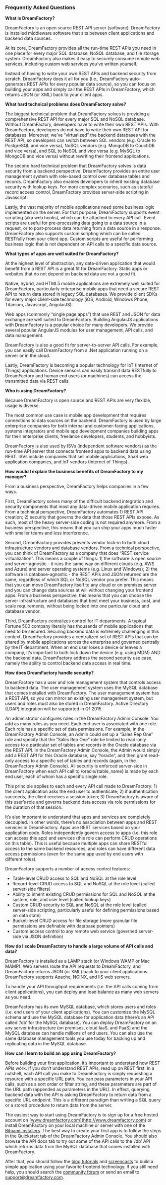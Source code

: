 ### Frequently Asked Questions

**What is DreamFactory?**

DreamFactory is an open source REST API server (software). DreamFactory is installed middleware software that sits between client applications and backend data sources. 

At its core, DreamFactory provides all the run-time REST APIs you need in one place for every major SQL database, NoSQL database, and file storage system. DreamFactory also makes it easy to securely consume remote web services, including custom web services you’ve written yourself. 

Instead of having to write your own REST APIs and backend security from scratch, DreamFactory does it all for you (i.e., DreamFactory auto-generates REST APIs for every popular data source), so you can focus on building your apps and simply call the REST APIs in DreamFactory, which returns JSON (or XML) back to your client apps. 

**What hard technical problems does DreamFactory solve?**

The biggest technical problem that DreamFactory solves is providing a comprehensive REST API for every major SQL and NoSQL database. Without DreamFactory, developers have to write their own REST APIs. With DreamFactory, developers do not have to write their own REST API for databases. Moreover, we’ve “virtualized” the backend databases with the REST API, so developers can switch between SQL vendors (e.g. Oracle to PostgreSQL and vice versa), NoSQL vendors (e.g. MongoDB to CouchDB and vice versa), and SQL to NoSQL and vice versa (e.g. MySQL to MongoDB and vice versa) without rewriting their frontend applications.

The second hard technical problem that DreamFactory solves is data security from a backend perspective. DreamFactory provides an entire user management system with role-based control over database tables and records. DreamFactory also enables developers to inherit existing database security with lookup keys. For more complex scenarios, such as stateful record access control, DreamFactory provides server-side scripting in Javascript.

Lastly, the vast majority of mobile applications need some business logic implemented on the server. For that purpose, DreamFactory supports event scripting (aka web hooks), which can be attached to every API call. Event scripts are useful for pre-processing data going to a data source in a request, or to post-process data returning from a data source in a response. DreamFactory also supports custom scripting which can be called RESTfully from your client app. Custom scripts are useful for performing business logic that is not dependent on API calls to a specific data source.

**What types of apps are well suited for DreamFactory?**

At the highest level of abstraction, any data-driven application that would benefit from a REST API is a great fit for DreamFactory. Static apps or websites that do not depend on backend data are not a good fit.

Native, hybrid, and HTML5 mobile applications are extremely well suited for DreamFactory, particularly enterprise mobile apps that need a secure REST API to return data stored in legacy SQL databases. We provide client SDKs for every major client-side technology (iOS, Android, Windows Phone, Titanium, Javascript, AngularJS).
 
Web apps (commonly “single page apps”) that use REST and JSON for data exchange are well suited to DreamFactory. Building AngularJS applications with DreamFactory is a popular choice for many developers. We provide several popular AngularJS modules for user management, API calls, and data management. 

DreamFactory is also a good fit for server-to-server API calls. For example, you can easily call DreamFactory from a .Net application running on a server or in the cloud.

Lastly, DreamFactory is becoming a popular technology for IoT (Internet of Things) applications. Device sensors can easily transmit data RESTfully to DreamFactory and human end users (or machines) can access the transmitted data via REST calls.

**Who is using DreamFactory?**

Because DreamFactory is open source and REST APIs are very flexible, usage is diverse. 

The most common use case is mobile app development that requires connections to data sources on the backend. DreamFactory is used by large enterprise companies for both internal and customer-facing applications, systems integrators and mobile app development companies building apps for their enterprise clients, freelance developers, students, and hobbyists.

DreamFactory is also used by ISVs (independent software vendors) as the run-time API server that connects frontend apps to backend data using REST. ISVs include companies that sell mobile applications, SaaS web application companies, and IoT vendors (Internet of Things).

**How would I explain the business benefits of DreamFactory to my manager?**

From a business perspective, DreamFactory helps companies in a few ways.

First, DreamFactory solves many of the difficult backend integration and security components that most any data-driven mobile application requires. From a technical perspective, DreamFactory automates 1) REST API creation; 2) security that governs the data that those REST APIs expose. As such, most of the heavy server-side coding is not required anymore. From a business perspective, this means that you can ship your apps much faster with smaller teams and less interference. 

Second, DreamFactory provides prevents vendor lock-in to both cloud infrastructure vendors and database vendors. From a technical perspective, you can think of DreamFactory as a company that does “REST service virtualization”. This means a couple of things: 1) the software is open source and server-agnostic - it runs the same way on different clouds (e.g. AWS and Azure) and server operating systems (e.g. Linux and Windows); 2) the software is database-agnostic - the REST APIs and JSON returned are the same, regardless of which SQL or NoSQL vendor you prefer. This means that you can move DreamFactory itself to any cloud or on premises server and you can change data sources at will without changing your frontend apps. From a business perspective, this means that you can choose the server infrastructure and databases that best meet your business, cost, and scale requirements, without being locked into one particular cloud and database vendor. 

Third, DreamFactory centralizes control for IT departments. A typical Fortune 500 company literally has thousands of mobile applications that need to be secured. Securing backend data is extremely challenging in this context. DreamFactory provides a centralized set of REST APIs that can be shared by mobile applications across the enterprise and governed centrally by the IT department. When an end user loses a device or leaves a company, it’s important to both lock down the device (e.g. using MDM) AND the backend data. DreamFactory address the second security use case, namely the ability to control backend data access in real time.

**How does DreamFactory handle security?**

DreamFactory has a user and role management system that controls access to backend data. The user management system uses the MySQL database that comes installed with DreamFactory. The user management system has a REST API, so you can mirror an existing user management system, but users and roles must also be stored in DreamFactory. Active Directory (LDAP) integration will be supported in Q1 2015.

An administrator configures roles in the DreamFactory Admin Console. You add as many roles as you need. Each end user is associated with one role. Each role has a specific set of data permissions. For example, in the DreamFactory Admin Console, an Admin could set up a “Sales Rep One” role and specify that the “Sales Rep One” role be limited to read-only access to a particular set of tables and records in the Oracle database via the REST API. In the DreamFactory Admin Console, the Admin would simply add a REST API for this Oracle database, say “/oracle”, and then grant read-only access to a specific set of tables and records (again, in the DreamFactory Admin Console). All security is enforced server-side in DreamFactory when each API call to /oracle/{table_name} is made by each end user, each of whom has a specific single role.

This principle applies to each and every API call made to DreamFactory: 1) the client application asks the end user to authenticate; 2) if authentication succeeds, the client receives a session token; 3) DreamFactory is aware of this user’s role and governs backend data access via role permissions for the duration of that session.

It’s also important to understand that apps and services are completely decoupled. In other words, there’s no association between apps and REST services in DreamFactory. Apps use REST services based on your application code. Roles independently govern access to apps (i.e. this role can access this app) and services (this role can perform CRUD operations on this table). This is useful because multiple apps can share RESTful access to the same backend resources, and roles can have different data access permissions (even for the same app used by end users with different roles). 

DreamFactory supports a number of access control features:

* Table-level CRUD access to SQL and NoSQL at the role level
* Record-level CRUD access to SQL and NoSQL at the role level (called server-side filters)
* Ability to inherit existing CRUD permissions for SQL and NoSQL at the system, role, and user level (called lookup keys)
* Custom CRUD security to SQL and NoSQL at the role level (called server-side scripting, particularly useful for defining permissions based on data state)
* Bucket-level CRUD access for file storage (more granular file permissions are definable with database pointers)
* Custom access control to any remote web service (governed server-side via JSON definition) 

**How do I scale DreamFactory to handle a large volume of API calls and data?**

DreamFactory is installed as a LAMP stack (or Windows WAMP or Mac MAMP). Web servers route the API requests to DreamFactory, and DreamFactory returns JSON (or XML) back to your client applications. DreamFactory supports Apache, NGINX, and IIS web servers. 

To handle your API throughput requirements (i.e. the API calls coming from client applications), you can deploy and load balance as many web servers as you need. 

DreamFactory has its own MySQL database, which stores users and roles (i.e. end users of your client applications). You can customize the MySQL schema and use the MySQL database for application data (there’s an API called ‘/db’ for the MySQL database). You can deploy DreamFactory on an any server infrastructure (on premises, cloud IaaS, and PaaS) and the MySQL database can handle millions of end users. You can also use the same database management tools you use today for backing up and replicating data in the MySQL database.

**How can I learn to build an app using DreamFactory?**

Before building your first application, it’s important to understand how REST APIs work. If you don’t understand REST APIs, read up on REST first. In a nutshell, each API call you make to DreamFactory is simply requesting a resource with a specific URL path. You can pass parameters in your API calls, such as a sort order or filter string, and these parameters are part of the URL path (appended as parameters in the URL). In effect, querying backend data with the API is asking DreamFactory to return data from a specific URL endpoint. This is a different paradigm than writing a SQL query or a stored procedure to return data from the server.

The easiest way to start using DreamFactory is to sign up for a free hosted account on [www.dreamfactory.com](http://www.dreamfactory.com) or install DreamFactory on your local machine or server with one of the [Bitnami installers](https://bitnami.com/stack/dreamfactory). The best way to create your first app is to follow the steps in the Quickstart tab of the DreamFactory Admin Console. You should also browse the API docs tab to try out some of the API calls to the ‘/db’ API which returns data from the MySQL database that comes installed with DreamFactory.

After that, you should follow the [blog tutorials](Blogs) and [screencasts](Screencasts) to build a simple application using your favorite frontend technology. If you still need help, you should search the [community forum](http://community.dreamfactory.com/) or send an email to support@dreamfactory.com.